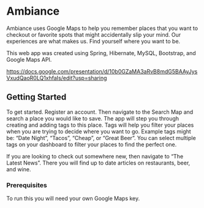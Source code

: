 # Ambiance
Ambiance uses Google Maps to help you remember places that you want to checkout or favorite spots that might accidentally slip your mind. Our experiences are what makes us. Find yourself where you want to be. 

This web app was created using Spring, Hibernate, MySQL, Bootstrap, and Google Maps API.

https://docs.google.com/presentation/d/10b0GZaMA3aRvB8mdG5BAAyJysVxudQaoR0LQ1xhfaIs/edit?usp=sharing

## Getting Started

To get started. Register an account. Then navigate to the Search Map and search a place you would like to save. The app will step you through creating and adding tags to this place. Tags will help you filter your places when you are trying to decide where you want to go. Example tags might be: “Date Night”, “Tacos”, “Cheap”, or “Great Beer”. You can select multiple tags on your dashboard to filter your places to find the perfect one. 

If you are looking to check out somewhere new, then navigate to “The Latest News”. There you will find up to date articles on restaurants, beer, and wine.  

### Prerequisites

To run this you will need your own Google Maps key.

